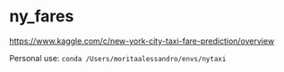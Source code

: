 # ny_fares
https://www.kaggle.com/c/new-york-city-taxi-fare-prediction/overview

Personal use:
`conda /Users/moritaalessandro/envs/nytaxi`
